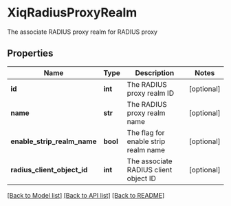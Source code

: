 # XiqRadiusProxyRealm

The associate RADIUS proxy realm for RADIUS proxy
## Properties
Name | Type | Description | Notes
------------ | ------------- | ------------- | -------------
**id** | **int** | The RADIUS proxy realm ID | [optional] 
**name** | **str** | The RADIUS proxy realm name | [optional] 
**enable_strip_realm_name** | **bool** | The flag for enable strip realm name | [optional] 
**radius_client_object_id** | **int** | The associate RADIUS client object ID | [optional] 

[[Back to Model list]](../README.md#documentation-for-models) [[Back to API list]](../README.md#documentation-for-api-endpoints) [[Back to README]](../README.md)



